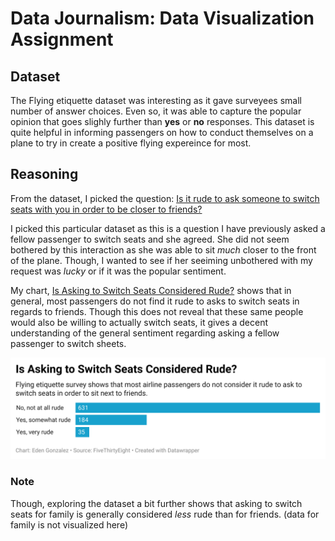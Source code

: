 # Data Journalism: Data Visualization Assignment

## Dataset

The Flying etiquette dataset was interesting as it gave surveyees small number of answer choices. Even so, it was able to capture the popular opinion that goes slighly further than **yes** or **no** responses. This dataset is quite helpful in informing passengers on how to conduct themselves on a plane to try in create a positive flying expereince for most. 

## Reasoning
From the dataset, I picked the question: <ins>Is it rude to ask someone to switch seats with you in order to be closer to friends?<ins>

I picked this particular dataset as this is a question I have previously asked a fellow passenger to switch seats and she agreed. She did not seem bothered by this interaction as she was able to sit *much* closer to the front of the plane. Though, I wanted to see if her seeiming unbothered with my request was *lucky* or if it was the popular sentiment. 

My chart, <ins>Is Asking to Switch Seats Considered Rude?</ins> shows that in general, most passengers do not find it rude to asks to switch seats in regards to friends. Though this does not reveal that these same people would also be willing to actually switch seats, it gives a decent understanding of the general sentiment regarding asking a fellow passenger to switch sheets. 

![This is a datawrapper chart](is-asking-to-switch-seats-considered-rude-.png)


### Note
Though, exploring the dataset a bit further shows that asking to switch seats for family is generally considered *less* rude than for friends.
(data for family is not visualized here)

